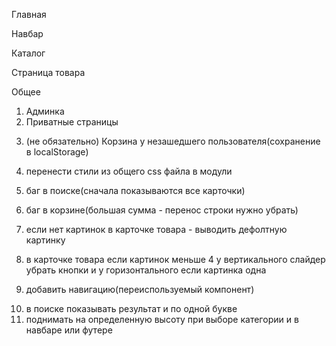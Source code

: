 Главная

<!-- 1. Тени карточкек на главной -->
   <!-- 2. Анимация "Ближайшие мероприятия" -->
   <!-- 3. Курсор pointer при наведении - "Больше интересной информации" -->

<!-- 2. Футер -->
   <!-- 5. Решить вопрос с сохранением позиции скролла -->
   <!-- 5. Лоадер по центру экрана -->

Навбар

<!-- 1. Сохранение телефона -->
<!-- 2. Поиск -->

Каталог

<!-- 1. При открытии подкатегории открывать категорию в аккордеоне -->

<!-- 2. При изменении пагинации - скролл вверх -->

Страница товара

<!-- 1. карусель -->

Общее

1. Админка
2. Приватные страницы
<!-- 3. Страница пользователя -->
3. (не обязательно) Корзина у незашедшего пользователя(сохранение в localStorage)
<!-- 5. поменять название редюсера filter на products -->
4. перенести стили из общего css файла в модули

5. баг в поиске(сначала показываются все карточки)
6. баг в корзине(большая сумма - перенос строки нужно убрать)
7. если нет картинок в карточке товара - выводить дефолтную картинку
8. в карточке товара если картинок меньше 4 у вертикального слайдер убрать кнопки и у горизонтального если картинка одна
9. добавить навигацию(переиспользуемый компонент)
<!-- 10. у всех кнопок сделать прозрачный фон вместо серого -->
10. в поиске показывать результат и по одной букве
11. поднимать на определенную высоту при выборе категории и в навбаре или футере
<!-- 12. ВЕЗДЕ убрать svg из кода в отдельное место -->
